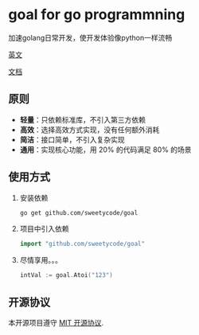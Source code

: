 # goal for go programmning

加速golang日常开发，使开发体验像python一样流畅

[英文](/README.md)

[文档](https://godoc.org/github.com/sweetycode/goal)

## 原则

- **轻量**：只依赖标准库，不引入第三方依赖
- **高效**：选择高效方式实现，没有任何额外消耗
- **简洁**：接口简单，不引入复杂实现
- **通用**：实现核心功能，用 20% 的代码满足 80% 的场景

## 使用方式

1. 安装依赖

    ```bash
    go get github.com/sweetycode/goal
    ```

2. 项目中引入依赖

    ```go
    import "github.com/sweetycode/goal"
    ```

3. 尽情享用。。。

    ```go
    intVal := goal.Atoi("123")
    ```

## 开源协议

本开源项目遵守 [MIT 开源协议](https://opensource.org/licenses/MIT).